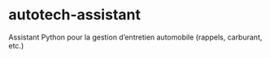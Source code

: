 # autotech-assistant
Assistant Python pour la gestion d’entretien automobile (rappels, carburant, etc.)

